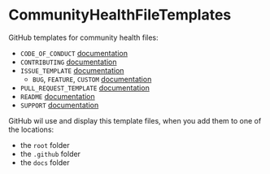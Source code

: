 # CommunityHealthFileTemplates
GitHub templates for community health files:
- `CODE_OF_CONDUCT` [documentation](https://help.github.com/en/articles/adding-a-code-of-conduct-to-your-project)
- `CONTRIBUTING` [documentation](https://help.github.com/en/articles/setting-guidelines-for-repository-contributors)
- `ISSUE_TEMPLATE` [documentation](https://help.github.com/en/articles/about-issue-and-pull-request-templates#issue-templates)
   - `BUG`, `FEATURE`, `CUSTOM` [documentation](https://help.github.com/en/articles/creating-issue-templates-for-your-repository)
- `PULL_REQUEST_TEMPLATE` [documentation](https://help.github.com/en/articles/about-issue-and-pull-request-templates#pull-request-templates)
- `README` [documentation](https://help.github.com/en/articles/about-readmes)
- `SUPPORT` [documentation](https://help.github.com/en/articles/adding-support-resources-to-your-project)

GitHub wil use and display this template files, when you add them to one of the locations:
- the `root` folder
- the `.github` folder
- the `docs` folder
